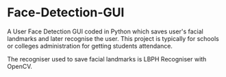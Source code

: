# Face-Detection-GUI
A User Face Detection GUI coded in Python which saves user's facial landmarks and later recognise the user. 
This project is typically for schools or colleges administration for getting students attendance.

The recogniser used to save facial landmarks is LBPH Recogniser with OpenCV. 
